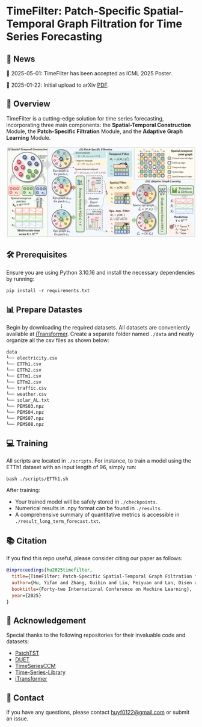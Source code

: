 # TimeFilter: Patch-Specific Spatial-Temporal Graph Filtration for Time Series Forecasting


## 📰 News

🚩 2025-05-01: TimeFilter has been accepted as ICML 2025 Poster.

🚩 2025-01-22: Initial upload to arXiv [PDF](https://arxiv.org/pdf/2501.13041).

## 🌟 Overview

TimeFilter is a cutting-edge solution for time series forecasting, incorporating three main components: the **Spatial-Temporal Construction** Module, the **Patch-Specific Filtration** Module, and the **Adaptive Graph Learning** Module.

![](./assets/pipline.png)

## 🛠 Prerequisites

Ensure you are using Python 3.10.16 and install the necessary dependencies by running:

```
pip install -r requirements.txt
```

## 📊 Prepare Datastes

Begin by downloading the required datasets. All datasets are conveniently available at [iTransformer](https://drive.google.com/file/d/1l51QsKvQPcqILT3DwfjCgx8Dsg2rpjot/view?usp=drive_link). Create a separate folder named `./data` and neatly organize all the csv files as shown below:
```
data
└── electricity.csv
└── ETTh1.csv
└── ETTh2.csv
└── ETTm1.csv
└── ETTm2.csv
└── traffic.csv
└── weather.csv
└── solar_AL.txt
└── PEMS03.npz
└── PEMS04.npz
└── PEMS07.npz
└── PEMS08.npz
```

## 💻 Training

All scripts are located in `./scripts`. For instance, to train a model using the ETTh1 dataset with an input length of 96, simply run:

```shell
bash ./scripts/ETTh1.sh
```

After training:

- Your trained model will be safely stored in `./checkpoints`.
- Numerical results in .npy format can be found in `./results`.
- A comprehensive summary of quantitative metrics is accessible in `./result_long_term_forecast.txt`.

## 📚 Citation
If you find this repo useful, please consider citing our paper as follows:
```bibtex
@inproceedings{hu2025timefilter,
  title={TimeFilter: Patch-Specific Spatial-Temporal Graph Filtration for Time Series Forecasting},
  author={Hu, Yifan and Zhang, Guibin and Liu, Peiyuan and Lan, Disen and Li, Naiqi and Cheng, Dawei and Dai, Tao and Xia, Shu-Tao and Pan, Shirui},
  booktitle={Forty-two International Conference on Machine Learning},
  year={2025}
}
```

## 🙏 Acknowledgement
Special thanks to the following repositories for their invaluable code and datasets:

- [PatchTST](https://github.com/yuqinie98/PatchTST)
- [DUET](https://github.com/decisionintelligence/DUET)
- [TimeSeriesCCM](https://github.com/Graph-and-Geometric-Learning/TimeSeriesCCM)
- [Time-Series-Library](https://github.com/thuml/Time-Series-Library)
- [iTransformer](https://github.com/thuml/iTransformer)

## 📩 Contact
If you have any questions, please contact [huyf0122@gmail.com](huyf0122@gmail.com) or submit an issue.
